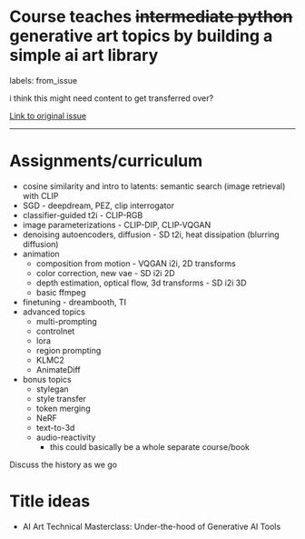 # Course teaches ~~intermediate python~~ generative art topics by building a simple ai art library

labels: from_issue

i think this might need content to get transferred over?

[Link to original issue](https://github.com/dmarx/bench-warmers/issues/34)

---

# Assignments/curriculum

* cosine similarity and intro to latents: semantic search (image retrieval) with CLIP
* SGD - deepdream, PEZ, clip interrogator
* classifier-guided t2i - CLIP-RGB
* image parameterizations - CLIP-DIP, CLIP-VQGAN
* denoising autoencoders, diffusion - SD t2i, heat dissipation (blurring diffusion)
* animation
  * composition from motion - VQGAN i2i, 2D transforms
  * color correction, new vae - SD i2i 2D
  * depth estimation, optical flow, 3d transforms - SD i2i 3D
  * basic ffmpeg
* finetuning - dreambooth, TI
* advanced topics
  * multi-prompting
  * controlnet
  * lora
  * region prompting
  * KLMC2
  * AnimateDiff
* bonus topics
  * stylegan
  * style transfer
  * token merging
  * NeRF
  * text-to-3d
  * audio-reactivity
    * this could basically be a whole separate course/book


Discuss the history as we go
 
# Title ideas

* AI Art Technical Masterclass: Under-the-hood of Generative AI Tools

